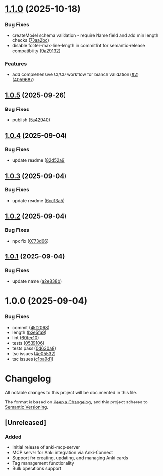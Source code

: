 # [1.1.0](https://github.com/briansunter/mankey/compare/v1.0.5...v1.1.0) (2025-10-18)


### Bug Fixes

* createModel schema validation - require Name field and add min length checks ([70aa2bc](https://github.com/briansunter/mankey/commit/70aa2bc234c47ddcc595c6a184e758fb1446d700))
* disable footer-max-line-length in commitlint for semantic-release compatibility ([9a29132](https://github.com/briansunter/mankey/commit/9a29132facf8bde94def668af7800496119df686))


### Features

* add comprehensive CI/CD workflow for branch validation ([#2](https://github.com/briansunter/mankey/issues/2)) ([4059687](https://github.com/briansunter/mankey/commit/40596873b5159e25f8df79bc7579921ee82d398b))

## [1.0.5](https://github.com/briansunter/mankey/compare/v1.0.4...v1.0.5) (2025-09-26)


### Bug Fixes

* publish ([5a42940](https://github.com/briansunter/mankey/commit/5a429402a43333575fffbbe0267ceb4a30308738))

## [1.0.4](https://github.com/briansunter/mankey/compare/v1.0.3...v1.0.4) (2025-09-04)


### Bug Fixes

* update readme ([82d52a9](https://github.com/briansunter/mankey/commit/82d52a9ffa931f9809212e9dba1f3b0612eb262b))

## [1.0.3](https://github.com/briansunter/mankey/compare/v1.0.2...v1.0.3) (2025-09-04)


### Bug Fixes

* update readme ([6cc13a5](https://github.com/briansunter/mankey/commit/6cc13a56d6fd19d97223d855e5eabe110832ca97))

## [1.0.2](https://github.com/briansunter/mankey/compare/v1.0.1...v1.0.2) (2025-09-04)


### Bug Fixes

* npx fix ([0773d66](https://github.com/briansunter/mankey/commit/0773d66e8966bd511d629bf72f7c6b303559d3bd))

## [1.0.1](https://github.com/briansunter/mankey/compare/v1.0.0...v1.0.1) (2025-09-04)


### Bug Fixes

* update name ([a2e838b](https://github.com/briansunter/mankey/commit/a2e838be27a15c0d0f00e98d37c92b090e15682b))

# 1.0.0 (2025-09-04)


### Bug Fixes

* commit ([45f2068](https://github.com/briansunter/mankey/commit/45f206835ca1a07f590e55086c32203148eb394c))
* length ([b3e5fa9](https://github.com/briansunter/mankey/commit/b3e5fa947e4f80e9b3991e58b1f98c9b6e817360))
* lint ([60fec10](https://github.com/briansunter/mankey/commit/60fec1028708f9e19e02190046e87227e8c40925))
* tests ([0539106](https://github.com/briansunter/mankey/commit/0539106bddba1a687ae75baa793f62ea87d7e837))
* tests pass ([0d630a8](https://github.com/briansunter/mankey/commit/0d630a8d2a1c501a678173f3b0b37cfc200e77a3))
* tsc issues ([4e05532](https://github.com/briansunter/mankey/commit/4e055322a91ebc615b81b5898a5b2820c5e30651))
* tsc issues ([c1ba9d1](https://github.com/briansunter/mankey/commit/c1ba9d1d26ead85d0bcb08e36f27893b50d9204e))

# Changelog

All notable changes to this project will be documented in this file.

The format is based on [Keep a Changelog](https://keepachangelog.com/en/1.0.0/),
and this project adheres to [Semantic Versioning](https://semver.org/spec/v2.0.0.html).

## [Unreleased]

### Added
- Initial release of anki-mcp-server
- MCP server for Anki integration via Anki-Connect
- Support for creating, updating, and managing Anki cards
- Tag management functionality
- Bulk operations support
